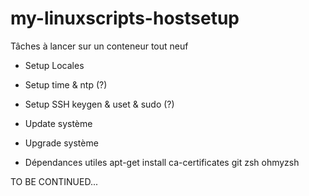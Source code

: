 # my-linuxscripts-hostsetup

Tâches à lancer sur un conteneur tout neuf

- Setup Locales
- Setup time & ntp (?) 
- Setup SSH keygen & uset & sudo (?)
- Update système
- Upgrade système

- Dépendances utiles
	apt-get install ca-certificates git zsh ohmyzsh

TO BE CONTINUED...

